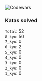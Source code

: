 ![Codewars](https://www.codewars.com/users/PheRum/badges/large)

### Katas solved

`Total`: 52 \
`8_kyu`: 50 \
`7_kyu`: 0 \
`6_kyu`: 2 \
`5_kyu`: 0 \
`4_kyu`: 0 \
`3_kyu`: 0 \
`2_kyu`: 0 \
`1_kyu`: 0

